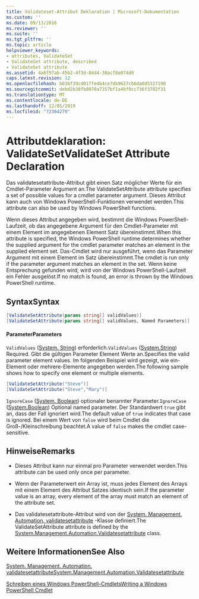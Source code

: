 ```yaml
---
title: Validateset-Attribut Deklaration | Microsoft-Dokumentation
ms.custom: ''
ms.date: 09/13/2016
ms.reviewer: ''
ms.suite: ''
ms.tgt_pltfrm: ''
ms.topic: article
helpviewer_keywords:
- attributes, ValidateSet
- ValidateSet attribute, described
- ValidateSet attribute
ms.assetid: 4a6f97ab-45b2-4f3d-84d4-30acf8e074d0
caps.latest.revision: 12
ms.openlocfilehash: b036f39cd01ffe4b4ce7db9627cb6da0d5327190
ms.sourcegitcommit: debd2b38fb8070a7357bf1a4bf9cc736f3702f31
ms.translationtype: MT
ms.contentlocale: de-DE
ms.lasthandoff: 12/05/2019
ms.locfileid: "72364279"
---
```

# <a name="validateset-attribute-declaration"></a><span data-ttu-id="db89a-102">Attributdeklaration: ValidateSet</span><span class="sxs-lookup"><span data-stu-id="db89a-102">ValidateSet Attribute Declaration</span></span>

<span data-ttu-id="db89a-103">Das validatesetattribute-Attribut gibt einen Satz möglicher Werte für ein Cmdlet-Parameter Argument an.</span><span class="sxs-lookup"><span data-stu-id="db89a-103">The ValidateSetAttribute attribute specifies a set of possible values for a cmdlet parameter argument.</span></span> <span data-ttu-id="db89a-104">Dieses Attribut kann auch von Windows PowerShell-Funktionen verwendet werden.</span><span class="sxs-lookup"><span data-stu-id="db89a-104">This attribute can also be used by Windows PowerShell functions.</span></span>

<span data-ttu-id="db89a-105">Wenn dieses Attribut angegeben wird, bestimmt die Windows PowerShell-Laufzeit, ob das angegebene Argument für den Cmdlet-Parameter mit einem Element im angegebenen Element Satz übereinstimmt.</span><span class="sxs-lookup"><span data-stu-id="db89a-105">When this attribute is specified, the Windows PowerShell runtime determines whether the supplied argument for the cmdlet parameter matches an element in the supplied element set.</span></span> <span data-ttu-id="db89a-106">Das-Cmdlet wird nur ausgeführt, wenn das Parameter Argument mit einem Element im Satz übereinstimmt.</span><span class="sxs-lookup"><span data-stu-id="db89a-106">The cmdlet is run only if the parameter argument matches an element in the set.</span></span> <span data-ttu-id="db89a-107">Wenn keine Entsprechung gefunden wird, wird von der Windows PowerShell-Laufzeit ein Fehler ausgelöst.</span><span class="sxs-lookup"><span data-stu-id="db89a-107">If no match is found, an error is thrown by the Windows PowerShell runtime.</span></span>

## <a name="syntax"></a><span data-ttu-id="db89a-108">Syntax</span><span class="sxs-lookup"><span data-stu-id="db89a-108">Syntax</span></span>

```csharp
[ValidateSetAttribute(params string[] validValues)]
[ValidateSetAttribute(params string[] validValues, Named Parameters)]
```

#### <a name="parameters"></a><span data-ttu-id="db89a-109">Parameter</span><span class="sxs-lookup"><span data-stu-id="db89a-109">Parameters</span></span>

<span data-ttu-id="db89a-110">`ValidValues` ([System. String](/dotnet/api/System.String)) erforderlich.</span><span class="sxs-lookup"><span data-stu-id="db89a-110">`ValidValues` ([System.String](/dotnet/api/System.String)) Required.</span></span> <span data-ttu-id="db89a-111">Gibt die gültigen Parameter Element Werte an.</span><span class="sxs-lookup"><span data-stu-id="db89a-111">Specifies the valid parameter element values.</span></span> <span data-ttu-id="db89a-112">Im folgenden Beispiel wird gezeigt, wie ein-Element oder mehrere-Elemente angegeben werden.</span><span class="sxs-lookup"><span data-stu-id="db89a-112">The following sample shows how to specify one element or multiple elements.</span></span>

```csharp
[ValidateSetAttribute("Steve")]
[ValidateSetAttribute("Steve","Mary")]
```

<span data-ttu-id="db89a-113">`IgnoreCase` ([System. Boolean](/dotnet/api/System.Boolean)) optionaler benannter Parameter.</span><span class="sxs-lookup"><span data-stu-id="db89a-113">`IgnoreCase` ([System.Boolean](/dotnet/api/System.Boolean)) Optional named parameter.</span></span> <span data-ttu-id="db89a-114">Der Standardwert `true` gibt an, dass der Fall ignoriert wird.</span><span class="sxs-lookup"><span data-stu-id="db89a-114">The default value of `true` indicates that case is ignored.</span></span> <span data-ttu-id="db89a-115">Bei einem Wert von `false` wird beim Cmdlet die Groß-/Kleinschreibung beachtet.</span><span class="sxs-lookup"><span data-stu-id="db89a-115">A value of `false` makes the cmdlet case-sensitive.</span></span>

## <a name="remarks"></a><span data-ttu-id="db89a-116">Hinweise</span><span class="sxs-lookup"><span data-stu-id="db89a-116">Remarks</span></span>

- <span data-ttu-id="db89a-117">Dieses Attribut kann nur einmal pro Parameter verwendet werden.</span><span class="sxs-lookup"><span data-stu-id="db89a-117">This attribute can be used only once per parameter.</span></span>

- <span data-ttu-id="db89a-118">Wenn der Parameterwert ein Array ist, muss jedes Element des Arrays mit einem Element des Attribut Satzes identisch sein.</span><span class="sxs-lookup"><span data-stu-id="db89a-118">If the parameter value is an array, every element of the array must match an element of the attribute set.</span></span>

- <span data-ttu-id="db89a-119">Das validatesetattribute-Attribut wird von der [System. Management. Automation. validatesetattribute](/dotnet/api/System.Management.Automation.ValidateSetAttribute) -Klasse definiert.</span><span class="sxs-lookup"><span data-stu-id="db89a-119">The ValidateSetAttribute attribute is defined by the [System.Management.Automation.Validatesetattribute](/dotnet/api/System.Management.Automation.ValidateSetAttribute) class.</span></span>

## <a name="see-also"></a><span data-ttu-id="db89a-120">Weitere Informationen</span><span class="sxs-lookup"><span data-stu-id="db89a-120">See Also</span></span>

[<span data-ttu-id="db89a-121">System. Management. Automation. validatesetattribute</span><span class="sxs-lookup"><span data-stu-id="db89a-121">System.Management.Automation.Validatesetattribute</span></span>](/dotnet/api/System.Management.Automation.ValidateSetAttribute)

[<span data-ttu-id="db89a-122">Schreiben eines Windows PowerShell-Cmdlets</span><span class="sxs-lookup"><span data-stu-id="db89a-122">Writing a Windows PowerShell Cmdlet</span></span>](./writing-a-windows-powershell-cmdlet.md)
